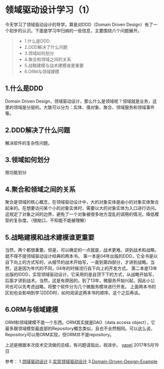 # 领域驱动设计学习（1）

今天学习了领域驱动设计的导学，算是对DDD（Domain Driven
Design）有了一个初步的认识。下面是学习中归纳的一些信息，主要围绕六个问题展开。

> * 1.什么是DDD
> * 2.DDD解决了什么问题
> * 3.领域如何划分
> * 4.聚合和领域之间的关系
> * 5.战略建模与战术建模谁更重要
> * 6.ORM与领域建模

## 1.什么是DDD
Domain Driven
Design，领域驱动设计，那么什么是领域呢？领域就是业务，这里的领域是分层的。大致可以分为：实体、值对象、聚合、领域服务和领域事件等。

## 2.DDD解决了什么问题
解决软件的复杂性问题。

## 3.领域如何划分
按功能划分

## 4.聚合和领域之间的关系
聚合是领域的核心概念，在领域驱动设计中，大的对象实体是由小的对象实体聚合起来的。在想要访问某个小的对象实体时，需要以大的对象实体为入口进行访问。这规定了对象之间的边界，避免了一个对象被很多地方混乱的调用的情况，降低模型的复杂度。（很拗口，不知能不能被理解）

## 5.战略建模和战术建模谁更重要
当然，两个都很重要。但是，可以确定的一点就是，战术更难。讲到战术和战略，就不得不提领域驱动设计经典的两本书。
第一本是04年出版的DDD，它全书是以自下向上的方式写的，从细节的战术开始写，一直到第四部分，才讲到战略。当然，这是因为年代的不同，04年的时候流行自下向上的开发方式。
第二本是13年出版的IDDD，实现领域驱动设计，它采用的是自顶下下的方式，从战略开始写，后面才讲到战术。当然，这是有原因的。到了13年，微服务开始兴起，因此小公司也可以先考虑战略，将整个软件分为几个微服务模块进行开发。
上面两本书的区别也会影响到学习DDD时，如何阅读这两本书的顺序。这个之后再谈。

## 6.ORM与领域建模
ORM和领域建模不是一个东西。ORM其实就是DAO（data access
object），它最多跟领域模型最底部的Repository概念类似，且也不全然相同。可以这么说，Repository可以用ORM实现，但ORM并不是repository。

上述是根据本次技术交流做的总结，有问题请指出，祝进步。
[yaoel](http://yaoel.com)
2017年5月19日

参考：
1.[领域驱动设计](https://www.amazon.cn/dp/B01GZ6T12K/ref=cngwdyfloorv2_recs_0?pf_rd_p=7645736c-6759-4677-9dfb-2a3fd04770aa&pf_rd_s=desktop-2&pf_rd_t=36701&pf_rd_i=desktop&pf_rd_m=A1AJ19PSB66TGU&pf_rd_r=MAEG7SHMD36E23PTFMWH&pf_rd_r=MAEG7SHMD36E23PTFMWH&pf_rd_p=7645736c-6759-4677-9dfb-2a3fd04770aa)
2.[实现领域驱动设计](https://www.amazon.cn/dp/B00IYTVWA6/ref=cngwdyfloorv2_recs_0?pf_rd_p=7645736c-6759-4677-9dfb-2a3fd04770aa&pf_rd_s=desktop-2&pf_rd_t=36701&pf_rd_i=desktop&pf_rd_m=A1AJ19PSB66TGU&pf_rd_r=MAEG7SHMD36E23PTFMWH&pf_rd_r=MAEG7SHMD36E23PTFMWH&pf_rd_p=7645736c-6759-4677-9dfb-2a3fd04770aa)
3.[Domain-Driven-Design-Example](https://github.com/zkavtaskin/Domain-Driven-Design-Example) 
